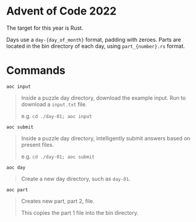 # Advent of Code 2022

The target for this year is Rust.

Days use a `day-{day_of_month}` format, padding with zeroes. Parts are located in the bin directory of each day, using `part_{number}.rs` format.

# Commands

`aoc input`

> Inside a puzzle day directory, download the example input. Run to download a `input.txt` file.
>
> e.g. `cd ./day-01; aoc input`

`aoc submit`

> Inside a puzzle day directory, intelligently submit answers based on present files.
>
> e.g. `cd ./day-01; aoc submit`

`aoc day`

> Create a new day directory, such as `day-01`.

`aoc part`

> Creates new part, part 2, file.
>
> This copies the part 1 file into the bin directory.
